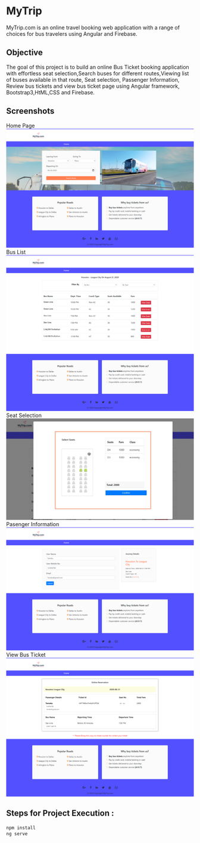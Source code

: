 # MyTrip
MyTrip.com is an online travel booking web application with a range of choices for bus travelers using Angular and Firebase.
  
## Objective
The goal of this project is to build an online Bus Ticket booking application with effortless seat
selection,Search buses for different routes,Viewing list of buses available in that route, Seat selection, Passenger Information, Review bus tickets and view bus ticket page using Angular framework, Bootstrap3,HtML,CSS and Firebase.


## Screenshots
Home Page![](/src/img/Sh1.png)
Bus List![](/src/img/F1.png)
Seat Selection![](/src/img/img2.JPG)
Pasenger Information![](/src/img/F3.png)
View Bus Ticket![](/src/img/F2.png)

## Steps for Project Execution :

```
npm install
ng serve
````
